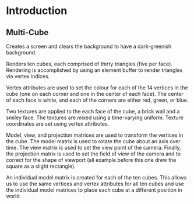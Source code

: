 Introduction
============

Multi-Cube
----------

Creates a screen and clears the background to have a dark-greenish background.

Renders ten cubes, each comprised of thirty triangles (five per face).
Rendering is accomplished by using an element buffer to render triangles via 
vertex indices.

Vertex attributes are used to set the colour for each of the 14 vertices in the 
cube (one on each corner and one in the center of each face). The center of each 
face is white, and each of the corners are either red, green, or blue.

Two textures are applied to the each face of the cube, a brick wall and a smiley 
face. The textures are mixed using a time-varying uniform. Texture coordinates 
are set using vertex attributes.

Model, view, and projection matrices are used to transform the vertices in the 
cube. The model matrix is used to rotate the cube about an axis over time. The 
view matrix is used to set the view point of the camera. Finally, the projection 
matrix is used to set the field of view of the camera and to correct for the 
shape of viewport (all example before this one drew the square as a slight 
rectangle).

An individual model matrix is created for each of the ten cubes. This allows us 
to use the same vertices and vertex attributes for all ten cubes and use the 
individual model matrices to place each cube at a different position in world.

